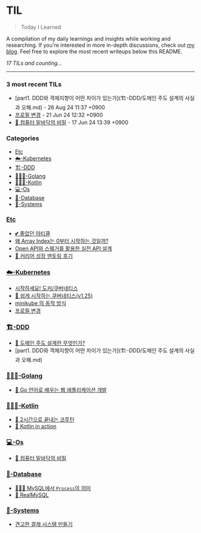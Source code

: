 # TIL
> Today I Learned

A compilation of my daily learnings and insights while working and researching.
If you're interested in more in-depth discussions, check out [my blog][1].
Feel free to explore the most recent writeups below this README.


_17 TILs and counting..._

---

### 3 most recent TILs

- [part1. DDD와 객체지향이 어떤 차이가 있는가](🏗️-DDD/도메인 주도 설계의 사실과 오해.md) - 26 Aug 24 11:37 +0900
- [프로필 변경](☁️-Kubernetes/자주-쓰는-명령어.md) - 21 Jun 24 12:32 +0900
- [📖 컴퓨터 밑바닥의 비밀](💻-Os/the-secret-of-computer.md) - 17 Jun 24 13:39 +0900

### Categories

- [Etc](#etc)
- [☁️-Kubernetes](#☁️-kubernetes)
- [🏗️-DDD](#🏗️-ddd)
- [👩🏻‍💻-Golang](#👩🏻‍💻-golang)
- [👩🏻‍💻-Kotlin](#👩🏻‍💻-kotlin)
- [💻-Os](#💻-os)
- [💾-Database](#💾-database)
- [🚧-Systems](#🚧-systems)

### [Etc](#etc)
- [💕 좋았던 아티클](Etc/Reference-articles.md)
- [왜 Array Index는 0부터 시작하는 것일까?](Etc/Why-does-the-Array-Index-start-from-Zero.md)
- [Open API와 스웨거를 활용한 실전 API 설계](Etc/open-api.md)
- [👀 커리어 성장 멘토링 후기](Etc/udemy-career-mentoring.md)

### [☁️-Kubernetes](#☁️-kubernetes)
- [시작하세요! 도커/쿠버네티스](☁️-Kubernetes/getting-started-with-docker-kubernetes.md)
- [🎥 쉽게 시작하는 쿠버네티스(v1.25)](☁️-Kubernetes/kubernetes-start.md)
- [minikube 의  동작 방식](☁️-Kubernetes/miniKube-practice.md)
- [프로필 변경](☁️-Kubernetes/자주-쓰는-명령어.md)

### [🏗️-DDD](#🏗️-ddd)
- [📖 도메인 주도 설계란 무엇인가?](🏗️-DDD/domain-driven-design-quickly.md)
- [part1. DDD와 객체지향이 어떤 차이가 있는가](🏗️-DDD/도메인 주도 설계의 사실과 오해.md)

### [👩🏻‍💻-Golang](#👩🏻‍💻-golang)
- [📖 Go 언어로 배우는 웹 애플리케이션 개발](👩🏻‍💻-Golang/DONE-web-application-development.md)

### [👩🏻‍💻-Kotlin](#👩🏻‍💻-kotlin)
- [📖 2시간으로 끝내는 코루틴](👩🏻‍💻-Kotlin/2hours-for-coroutine.md)
- [📖 Kotlin in action](👩🏻‍💻-Kotlin/kotlin-in-action.md)

### [💻-Os](#💻-os)
- [📖 컴퓨터 밑바닥의 비밀](💻-Os/the-secret-of-computer.md)

### [💾-Database](#💾-database)
- [👩🏻‍💻 MySQL에서 `Process`의 의미](💾-Database/MySQL에서-Process의-의미.md)
- [📖 RealMySQL](💾-Database/real-mysql.md)

### [🚧-Systems](#🚧-systems)
- [견고한 결제 시스템 만들기](🚧-Systems/Payment-system.md)

[1]: https://new-pow.tistory.com

